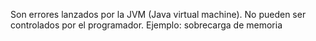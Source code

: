 Son errores lanzados por la JVM (Java virtual machine).
No pueden ser controlados por el programador.
Ejemplo: sobrecarga de memoria

